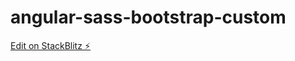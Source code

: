 # angular-sass-bootstrap-custom

[Edit on StackBlitz ⚡️](https://stackblitz.com/edit/angular-sass-bootstrap-custom)